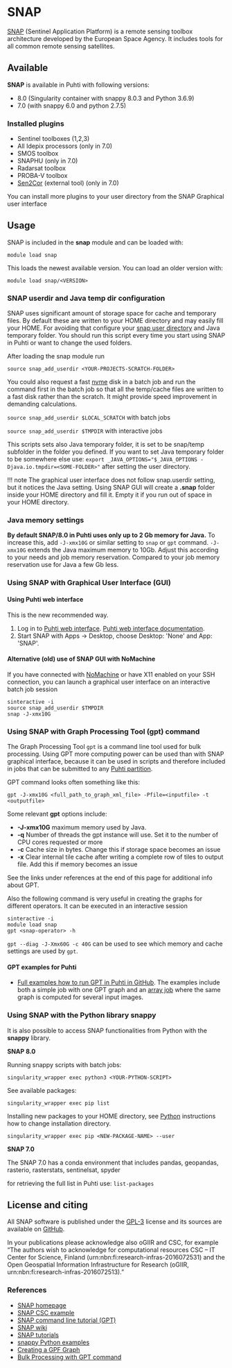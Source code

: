 # SNAP

[SNAP](https://step.esa.int/main/toolboxes/snap/) (Sentinel Application Platform) is a remote sensing toolbox architecture developed by the European Space Agency. It includes tools for all common remote sensing satellites.

## Available

__SNAP__ is available in Puhti with following versions:

* 8.0 (Singularity container with snappy 8.0.3 and Python 3.6.9)
* 7.0 (with snappy 6.0 and python 2.7.5)

### Installed plugins 

* Sentinel toolboxes (1,2,3) 
* All Idepix processors (only in 7.0)
* SMOS toolbox 
* SNAPHU (only in 7.0)
* Radarsat toolbox 
* PROBA-V toolbox
* [Sen2Cor](sen2cor.md) (external tool) (only in 7.0)

You can install more plugins to your user directory from the SNAP Graphical user interface

## Usage

SNAP is included in the __snap__ module and can be loaded with:

`module load snap`

This loads the newest available version. You can load an older version with:

`module load snap/<VERSION>`

### SNAP userdir and Java temp dir configuration 

SNAP uses significant amount of storage space for cache and temporary files. By default these are written to your HOME directory and may easily fill your HOME. For avoiding that configure your [snap user directory](https://senbox.atlassian.net/wiki/spaces/SNAP/pages/15269950/SNAP+Configuration) and Java temporary folder. You should run this script every time you start using SNAP in Puhti or want to change the used folders. 

After loading the snap module run

`source snap_add_userdir <YOUR-PROJECTS-SCRATCH-FOLDER>`

You could also request a fast [nvme](../computing/running/creating-job-scripts-puhti.md#local-storage) disk in a batch job and run the command first in the batch job so that all the temp/cache files are written to a fast disk rather than the scratch. It might provide speed improvement in demanding calculations.

`source snap_add_userdir $LOCAL_SCRATCH` with batch jobs

`source snap_add_userdir $TMPDIR` with interactive jobs

This scripts sets also Java temporary folder, it is set to be snap/temp subfolder in the folder you defined. If you want to set Java temporary folder to be somewhere else use:
`export _JAVA_OPTIONS="$_JAVA_OPTIONS -Djava.io.tmpdir=<SOME-FOLDER>"` after setting the user directory.

!!! note
        The graphical user interface does not follow snap.userdir setting, but it notices the Java setting. Using SNAP GUI will create a __.snap__ folder inside your HOME directory and fill it. Empty it if you run out of space in your HOME directory.

### Java memory settings
__By default SNAP/8.0 in Puhti uses only up to 2 Gb memory for Java.__ To increase this, add `-J-xmx10G` or similar setting to `snap` or `gpt` command. `-J-xmx10G` extends the Java maximum memory to 10Gb. Adjust this according to your needs and job memory reservation. Compared to your job memory reservation use for Java a few Gb less.

### Using SNAP with Graphical User Interface (GUI)

#### Using Puhti web interface

This is the new recommended way.

1. Log in to [Puhti web interface](https://puhti.csc.fi). [Puhti web interface documentation](../computing/webinterface/desktop.md).
2. Start SNAP with Apps -> Desktop, choose Desktop: 'None' and App: 'SNAP'.

#### Alternative (old) use of SNAP GUI with NoMachine

If you have connected with [NoMachine](nomachine.md) or have X11 enabled on your SSH connection, you can launch a graphical user interface on an interactive batch job session

```
sinteractive -i
source snap_add_userdir $TMPDIR
snap -J-xmx10G
```


### Using SNAP with Graph Processing Tool (gpt) command

The Graph Processing Tool `gpt` is a command line tool used for bulk processing. Using GPT more computing power can be used than with SNAP graphical interface, because it can be used in scripts and therefore included in jobs that can be submitted to any [Puhti partition](../computing/running/batch-job-partitions.md).

GPT command looks often something like this:

```
gpt -J-xmx10G <full_path_to_graph_xml_file> -Pfile=<inputfile> -t <outputfile>
```

Some relevant __gpt__ options include:

* __-J-xmx10G__    maximum memory used by Java.
* __-q__    Number of threads the gpt instance will use. Set it to the number of CPU cores requested or more
* __-c__    Cache size in bytes. Change this if storage space becomes an issue
* __-x__    Clear internal tile cache after writing a complete row of tiles to output file. Add this if memory becomes an issue


See the links under references at the end of this page for additional info about GPT.

Also the following command is very useful in creating the graphs for different operators. It can be executed in an interactive session
```
sinteractive -i
module load snap
gpt <snap-operator> -h
```

`gpt --diag -J-Xmx60G -c 40G` can be used to see which memory and cache settings are used by `gpt`.

#### GPT examples for Puhti

* [Full examples how to run GPT in Puhti in GitHub](https://github.com/csc-training/geocomputing/tree/master/snap). The examples include both a simple job with one GPT graph and an [array job](../computing/running/array-jobs.md) where the same graph is computed for several input images.


### Using SNAP with the Python library snappy

It is also possible to access SNAP functionalities from Python with the __snappy__ library.

__SNAP 8.0__

Running snappy scripts with batch jobs:
```
singularity_wrapper exec python3 <YOUR-PYTHON-SCRIPT>
```

See available packages:
```
singularity_wrapper exec pip list
```

Installing new packages to your HOME directory, see [Python](python.md#installing-python-packages-to-existing-modules) instructions how to change installation directory.

```
singularity_wrapper exec pip <NEW-PACKAGE-NAME> --user
```

__SNAP 7.0__

The SNAP 7.0 has a conda environment that includes pandas, geopandas, rasterio, rasterstats, sentinelsat, spyder

for retrieving the full list in Puhti use: `list-packages`

## License and citing

All SNAP software is published under the [GPL-3](https://www.gnu.org/licenses/gpl.html) license and its sources are available on [GitHub](https://github.com/senbox-org/).

In your publications please acknowledge also oGIIR and CSC, for example “The authors wish to acknowledge for computational resources CSC – IT Center for Science, Finland (urn:nbn:fi:research-infras-2016072531) and the Open Geospatial Information Infrastructure for Research (oGIIR, urn:nbn:fi:research-infras-2016072513).”

### References

* [SNAP homepage](http://step.esa.int/main/toolboxes/snap/)
* [SNAP CSC example](https://github.com/csc-training/geocomputing/tree/master/snap)
* [SNAP command line tutorial (GPT)](http://step.esa.int/docs/tutorials/SNAP_CommandLine_Tutorial.pdf)
* [SNAP wiki](https://senbox.atlassian.net/wiki/spaces/SNAP/overview)
* [SNAP tutorials](http://step.esa.int/main/doc/tutorials/)
* [snappy Python examples](https://senbox.atlassian.net/wiki/spaces/SNAP/pages/19300362/How+to+use+the+SNAP+API+from+Python)
* [Creating a GPF Graph](https://senbox.atlassian.net/wiki/spaces/SNAP/pages/70503590/Creating+a+GPF+Graph)
* [Bulk Processing with GPT command](https://senbox.atlassian.net/wiki/spaces/SNAP/pages/70503475/Bulk+Processing+with+GPT)


